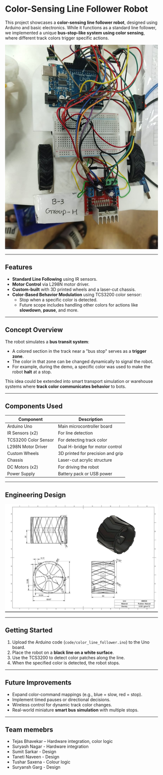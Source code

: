 # Color-Sensing Line Follower Robot

This project showcases a **color-sensing line follower robot**, designed using Arduino and basic electronics. While it functions as a standard line follower, we implemented a unique **bus-stop-like system using color sensing**, where different track colors trigger specific actions.

![Hardware Setup](hardware_linefollower.jpeg)

---

## Features

- **Standard Line Following** using IR sensors.
- **Motor Control** via L298N motor driver.
- **Custom-built** with 3D printed wheels and a laser-cut chassis.
- **Color-Based Behavior Modulation** using TCS3200 color sensor:
  - Stop when a specific color is detected.
  - Future scope includes handling other colors for actions like **slowdown**, **pause**, and more.

---

## Concept Overview

The robot simulates a **bus transit system**:

- A colored section in the track near a "bus stop" serves as a **trigger zone**.
- The color in that zone can be changed dynamically to signal the robot.
- For example, during the demo, a specific color was used to make the robot **halt** at a stop.
  
This idea could be extended into smart transport simulation or warehouse systems where **track color communicates behavior** to bots.

---

## Components Used

| Component              | Description                         |
|------------------------|-------------------------------------|
| Arduino Uno            | Main microcontroller board          |
| IR Sensors (x2)        | For line detection                  |
| TCS3200 Color Sensor   | For detecting track color           |
| L298N Motor Driver     | Dual H-bridge for motor control     |
| Custom Wheels          | 3D printed for precision and grip   |
| Chassis                | Laser-cut acrylic structure         |
| DC Motors (x2)         | For driving the robot               |
| Power Supply           | Battery pack or USB power           |

---

## Engineering Design

![Wheel Drawing](wheel_linefollower.jpeg)

---

## Getting Started

1. Upload the Arduino code (`code/color_line_follower.ino`) to the Uno board.
2. Place the robot on a **black line on a white surface**.
3. Use the TCS3200 to detect color patches along the line.
4. When the specified color is detected, the robot stops.

---

## Future Improvements

- Expand color-command mappings (e.g., blue = slow, red = stop).
- Implement timed pauses or directional decisions.
- Wireless control for dynamic track color changes.
- Real-world miniature **smart bus simulation** with multiple stops.

---

## Team memebrs

- Tejas Bhavekar – Hardware integration, color logic
- Suryash Nagar - Hardware integration
- Sumit Sarkar - Design
- Taneti Naveen - Design
- Tushar Saxena - Colour logic
- Suryansh Garg - Design
